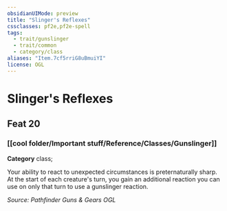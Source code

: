 ```yaml
---
obsidianUIMode: preview
title: "Slinger's Reflexes"
cssclasses: pf2e,pf2e-spell
tags:
  - trait/gunslinger
  - trait/common
  - category/class
aliases: "Item.7cf5rriG8uBmuiYI"
license: OGL
---
```

# Slinger's Reflexes
## Feat 20
### [[cool folder/Important stuff/Reference/Classes/Gunslinger]]

**Category** class; 




Your ability to react to unexpected circumstances is preternaturally sharp. At the start of each creature's turn, you gain an additional reaction you can use on only that turn to use a gunslinger reaction.

*Source: Pathfinder Guns & Gears*
*OGL*